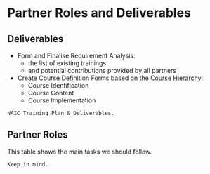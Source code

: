 # Partner Roles and Deliverables

## Deliverables

-  Form and Finalise Requirement Analysis:
   -   the list of existing trainings
   -   and potential contributions provided by all partners
-  Create Course Definition Forms based on the [Course Hierarchy](course-structure.md):
   - Course Identification
   - Course Content
   - Course Implementation
```{figure} ../images/Deliverables.png
NAIC Training Plan & Deliverables.
```

## Partner Roles
This table shows the main tasks we should follow. 

```{figure} ../images/Partner-Roles.png
Keep in mind.
```

